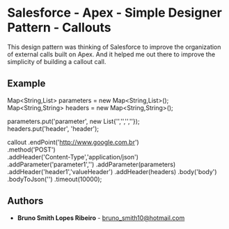 # Salesforce - Apex - Simple Designer Pattern - Callouts

This design pattern was thinking of Salesforce to improve the organization of external calls built on Apex. And it helped me out there to improve the simplicity of building a callout call.

## Example

Map<String,List<String>> parameters = new Map<String,List<String>>();
Map<String,String> headers = new Map<String,String>();

parameters.put('parameter', new List<String>{'','','',''});                
headers.put('header', 'header');

callout
    .endPoint('http://www.google.com.br')        	      
    .method('POST')            
    .addHeader('Content-Type','application/json')
    .addParameter('parameter1','')
    .addParameter(parameters)
    .addHeader('header1','valueHeader')
    .addHeader(headers)
    .body('body')
    .bodyToJson('')
    .timeout(10000);

## Authors

* **Bruno Smith Lopes Ribeiro** - bruno_smith10@hotmail.com

